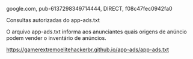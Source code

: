 google.com, pub-6137298349714444, DIRECT, f08c47fec0942fa0


Consultas autorizadas do app-ads.txt

O arquivo app-ads.txt informa aos anunciantes quais origens de anúncio podem vender o inventário de anúncios.


https://gamerextremoelitehackerbr.github.io/app-ads/app-ads.txt
